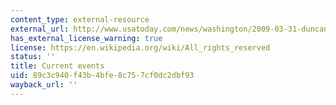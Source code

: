 ```yaml
---
content_type: external-resource
external_url: http://www.usatoday.com/news/washington/2009-03-31-duncan-mayors-schools_N.htm
has_external_license_warning: true
license: https://en.wikipedia.org/wiki/All_rights_reserved
status: ''
title: Current events
uid: 89c3c940-f43b-4bfe-8c75-7cf0dc2dbf93
wayback_url: ''
---
```

